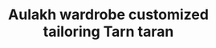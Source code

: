 ---
title: "Aulakh wardrobe customized tailoring Tarn taran"
url: /tarn-taran-sahib/aulakh-wardrobe-customized-tailoring-tarn-taran/
shop: Schneiderei
---
